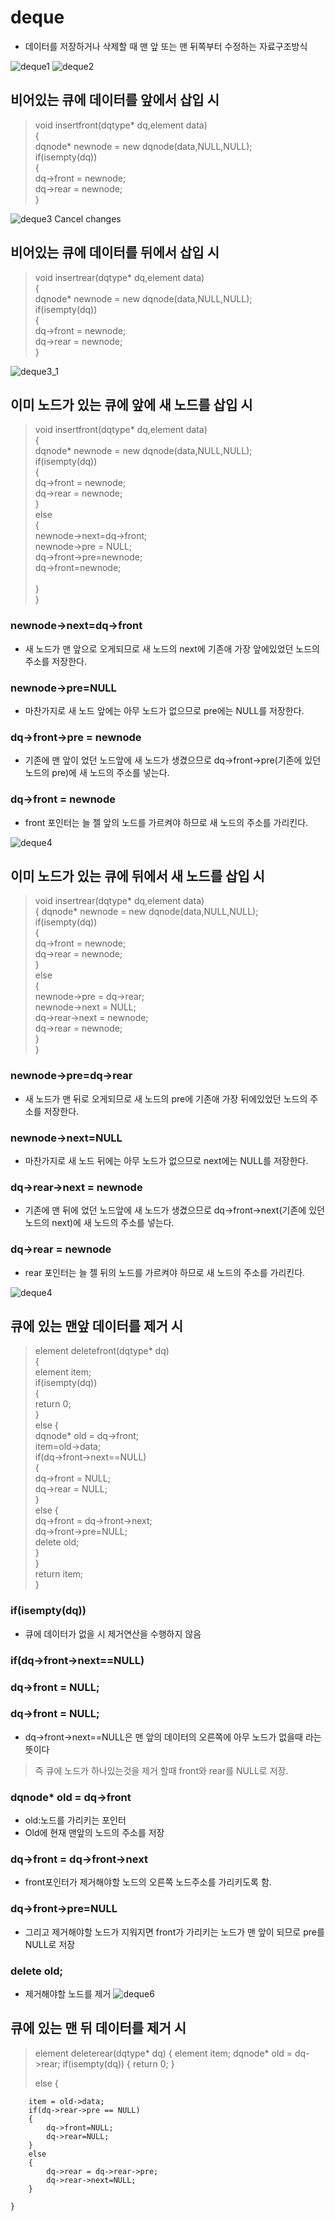 # deque 
- 데이터를 저장하거나 삭제할 때 맨 앞 또는 맨 뒤쪽부터 수정하는 자료구조방식

![deque1](./img/deque1.jpg)
![deque2](./img/deque2.jpg)

## 비어있는 큐에 데이터를 앞에서 삽입 시
> void insertfront(dqtype* dq,element data)<br>
>{<br>
>	dqnode* newnode = new dqnode(data,NULL,NULL); <br>
>	if(isempty(dq))<br>
>{<br>
>		dq->front = newnode;<br>
>		dq->rear = newnode;<br>
>	}<br>

![deque3](./img/deque3.jpg)
Cancel changes
## 비어있는 큐에 데이터를 뒤에서 삽입 시
> void insertrear(dqtype* dq,element data)<br>
>{<br>
>	dqnode* newnode = new dqnode(data,NULL,NULL); <br>
>	if(isempty(dq))<br>
>{<br>
>		dq->front = newnode;<br>
>		dq->rear = newnode;<br>
>	}<br>

![deque3_1](./img/deque3_1.jpg)

## 이미 노드가 있는 큐에 앞에 새 노드를 삽입 시
>void insertfront(dqtype* dq,element data) <br>
>{<br>
>	dqnode* newnode = new dqnode(data,NULL,NULL);<br>
>	if(isempty(dq))<br>
>	{<br>
>		dq->front = newnode;<br>
>		dq->rear = newnode;<br>
>	}<br>
>	else<br>
>	{	<br>
>		newnode->next=dq->front;<br>
>		newnode->pre = NULL;<br>
>		dq->front->pre=newnode;<br>
>		dq->front=newnode;<br>
><br>
>	}<br>
>}<br>


 ### newnode->next=dq->front 
 - 새 노드가 맨 앞으로 오게되므로 새 노드의 next에 기존애 가장 앞에있었던 노드의 주소를 저장한다.
 ### newnode->pre=NULL
 - 마찬가지로 새 노드 앞에는 아무 노드가 없으므로 pre에는 NULL를 저장한다.
 ### dq->front->pre = newnode
 - 기존에 맨 앞이 었던 노드앞에 새 노드가 생겼으므로 dq->front->pre(기존에 있던 노드의 pre)에 새 노드의 주소를 넣는다. 
 ### dq->front = newnode
 - front 포인터는 늘 젤 앞의 노드를 가르켜야 하므로 새 노드의 주소를 가리킨다.
 
![deque4](./img/deque5.jpg)

## 이미 노드가 있는 큐에 뒤에서 새 노드를 삽입 시
>void insertrear(dqtype* dq,element data)<br>
>{	dqnode* newnode = new dqnode(data,NULL,NULL);<br>
>	if(isempty(dq))<br>
>	{<br>
>		dq->front = newnode;<br>
>		dq->rear = newnode;<br>
>	}<br>
>	else<br>
>	{<br>
>		newnode->pre = dq->rear;<br>
>		newnode->next = NULL;<br>
> 	dq->rear->next = newnode;<br>
> 	dq->rear = newnode;<br>
>}<br>
>}<br>


 ### newnode->pre=dq->rear 
 - 새 노드가 맨 뒤로 오게되므로 새 노드의 pre에 기존애 가장 뒤에있었던 노드의 주소를 저장한다.
 ### newnode->next=NULL
 - 마찬가지로 새 노드 뒤에는 아무 노드가 없으므로 next에는 NULL를 저장한다.
 ### dq->rear->next = newnode
 - 기존에 맨 뒤에 었던 노드앞에 새 노드가 생겼으므로 dq->front->next(기존에 있던 노드의 next)에 새 노드의 주소를 넣는다. 
 ### dq->rear = newnode
 - rear 포인터는 늘 젤 뒤의 노드를 가르켜야 하므로 새 노드의 주소를 가리킨다.
 
![deque4](./img/deque4.jpg)

## 큐에 있는 맨앞 데이터를 제거 시 <br>
> element deletefront(dqtype* dq)<br>
>{	<br>
>	element item;<br>
>	if(isempty(dq))<br>
>	{<br>
>		return 0;<br>
>	}<br>
>	else {<br>
>	dqnode* old = dq->front;<br>
>	item=old->data;<br>
>	if(dq->front->next==NULL)<br>
>	{<br>
>	dq->front = NULL;<br>
>	dq->rear = NULL;<br>
>	}<br>
>	else
>	{<br>
>	dq->front = dq->front->next;<br>
>	dq->front->pre=NULL;<br>
>	delete old;<br>
>	}<br>
>	}<br>
>	return item;<br>
>}<br>

### if(isempty(dq)) 
- 큐에 데이터가 없을 시 제거연산을 수행하지 않음
### if(dq->front->next==NULL)
### dq->front = NULL;<br>
### dq->front = NULL;<br>
- dq->front->next==NULL은 맨 앞의 데이터의 오른쪽에 아무 노드가 없을때 라는 뜻이다 
> 즉 큐에 노드가 하나있는것을 제거 할때 front와 rear를 NULL로 저장.
### dqnode* old = dq->front
- old:노드를 가리키는 포인터 
- Old에 현재 맨앞의 노드의 주소를 저장
### dq->front = dq->front->next
- front포인터가 제거해야할 노드의 오른쪽 노드주소를 가리키도록 함.
### dq->front->pre=NULL
- 그리고 제거해야할 노드가 지워지면 front가 가리키는 노드가 맨 앞이 되므로 pre를 NULL로 저장
### delete old;<br>
- 제거해야할 노드를 제거 
![deque6](./img/deque6.jpg)

## 큐에 있는 맨 뒤 데이터를 제거 시 <br>
>element deleterear(dqtype* dq)
>{	element item;
>	dqnode* old = dq->rear;
>	if(isempty(dq))
>	{
>		return 0;
>	}
>	
>	else
>	{	
>		
		item = old->data;
		if(dq->rear->pre == NULL)
		{
			dq->front=NULL;
			dq->rear=NULL;
		}
		else
		{
			dq->rear = dq->rear->pre;
			dq->rear->next=NULL;
		}
	
	}
